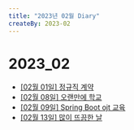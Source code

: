 ```yaml
---
title: "2023년 02월 Diary"
createBy: 2023-02
---
```


# 2023_02
 - [[02월 01일] 정규직 계약](/sdhs/2302/230201.md)
 - [[02월 08일] 오랜만에 학교](/sdhs/2302/230208.md)
 - [[02월 09일] Spring Boot ojt 교육](/sdhs/2302/230209.md)
 - [[02월 13일] 많이 뜨끔한 날](/sdhs/2302/230213.md)